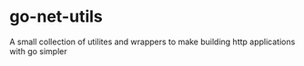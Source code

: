 # go-net-utils
A small collection of utilites and wrappers to make building http applications with go simpler
